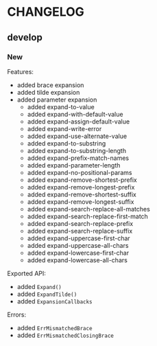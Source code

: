 # CHANGELOG

## develop

### New

Features:
- added brace expansion
- added tilde expansion
- added parameter expansion
  - added expand-to-value
  - added expand-with-default-value
  - added expand-assign-default-value
  - added expand-write-error
  - added expand-use-alternate-value
  - added expand-to-substring
  - added expand-to-substring-length
  - added expand-prefix-match-names
  - added expand-parameter-length
  - added expand-no-positional-params
  - added expand-remove-shortest-prefix
  - added expand-remove-longest-prefix
  - added expand-remove-shortest-suffix
  - added expand-remove-longest-suffix
  - added expand-search-replace-all-matches
  - added expand-search-replace-first-match
  - added expand-search-replace-prefix
  - added expand-search-replace-suffix
  - added expand-uppercase-first-char
  - added expand-uppercase-all-chars
  - added expand-lowercase-first-char
  - added expand-lowercase-all-chars

Exported API:
- added `Expand()`
- added `ExpandTilde()`
- added `ExpansionCallbacks`

Errors:
- added `ErrMismatchedBrace`
- added `ErrMismatchedClosingBrace`
